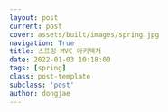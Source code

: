 ```yaml
---
layout: post
current: post
cover: assets/built/images/spring.jpg
navigation: True
title: 스프링 MVC 아키텍처
date: 2022-01-03 10:18:00
tags: [spring]
class: post-template
subclass: 'post'
author: dongjae 
---
```

